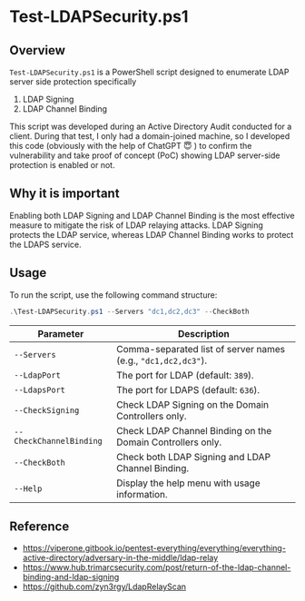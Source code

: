 # Test-LDAPSecurity.ps1

## Overview
`Test-LDAPSecurity.ps1` is a PowerShell script designed to enumerate LDAP server side protection specifically 

1. LDAP Signing
2. LDAP Channel Binding

This script was developed during an Active Directory Audit conducted for a client. During that test, I only had a domain-joined machine, so I developed this code (obviously with the help of ChatGPT :innocent: ) to confirm the vulnerability and take proof of concept (PoC) showing LDAP server-side protection is enabled or not.

## Why it is important
Enabling both LDAP Signing and LDAP Channel Binding is the most effective measure to mitigate the risk of LDAP relaying attacks. LDAP Signing protects the LDAP service, whereas LDAP Channel Binding works to protect the LDAPS service.

## Usage
To run the script, use the following command structure:

```powershell
.\Test-LDAPSecurity.ps1 --Servers "dc1,dc2,dc3" --CheckBoth
```


| Parameter              | Description                                                                                      |
|------------------------|--------------------------------------------------------------------------------------------------|
| `--Servers`            | Comma-separated list of server names (e.g., `"dc1,dc2,dc3"`).                                 |
| `--LdapPort`           | The port for LDAP (default: `389`).                                                             |
| `--LdapsPort`          | The port for LDAPS (default: `636`).                                                            |
| `--CheckSigning`       | Check LDAP Signing on the Domain Controllers only.                                              |
| `--CheckChannelBinding` | Check LDAP Channel Binding on the Domain Controllers only.                                      |
| `--CheckBoth`          | Check both LDAP Signing and LDAP Channel Binding.                                              |
| `--Help`               | Display the help menu with usage information.                                                  |


## Reference
- https://viperone.gitbook.io/pentest-everything/everything/everything-active-directory/adversary-in-the-middle/ldap-relay
- https://www.hub.trimarcsecurity.com/post/return-of-the-ldap-channel-binding-and-ldap-signing
- https://github.com/zyn3rgy/LdapRelayScan
